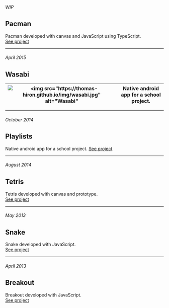 ###### WIP
## Pacman
Pacman developed with canvas and JavaScript using TypeScript.  
[See project](https://thomas-hiron.github.io/pacman/)

---

###### April 2015
## Wasabi
| ![<img src="https://thomas-hiron.github.io/img/wasabi.jpg" alt="Wasabi"](https://thomas-hiron.github.io/wasabi/) | Native android app for a school project. |
| --- | --- |

---

###### October 2014
## Playlists
Native android app for a school project.  [See project](https://thomas-hiron.github.io/playlists/)

---

###### August 2014
## Tetris
Tetris developed with canvas and prototype.  
[See project](https://thomas-hiron.github.io/tetris/)


---

###### May 2013
## Snake
Snake developed with JavaScript.  
[See project](https://thomas-hiron.github.io/snake/)



---

###### April 2013
## Breakout
Breakout developed with JavaScript.  
[See project](https://thomas-hiron.github.io/casse-brique/)
